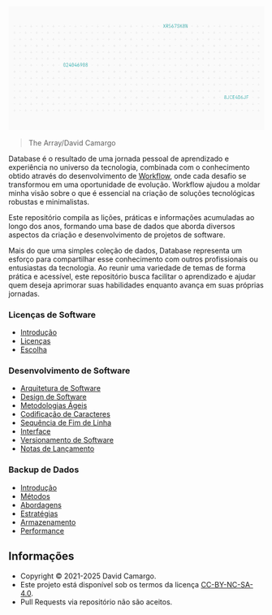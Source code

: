 ![](/Image.png)

> The Array/David Camargo

Database é o resultado de uma jornada pessoal de aprendizado e experiência no universo da tecnologia, combinada com o conhecimento obtido através do desenvolvimento de [Workflow][Workflow], onde cada desafio se transformou em uma oportunidade de evolução. Workflow ajudou a moldar minha visão sobre o que é essencial na criação de soluções tecnológicas robustas e minimalistas.

Este repositório compila as lições, práticas e informações acumuladas ao longo dos anos, formando uma base de dados que aborda diversos aspectos da criação e desenvolvimento de projetos de software.

Mais do que uma simples coleção de dados, Database representa um esforço para compartilhar esse conhecimento com outros profissionais ou entusiastas da tecnologia. Ao reunir uma variedade de temas de forma prática e acessível, este repositório busca facilitar o aprendizado e ajudar quem deseja aprimorar suas habilidades enquanto avança em suas próprias jornadas.

### Licenças de Software
- [Introdução][Introducao1]
- [Licenças][Licencas]
- [Escolha][Escolha]

### Desenvolvimento de Software
- [Arquitetura de Software][Arquitetura de Software]
- [Design de Software][Design de Software]
- [Metodologias Ágeis][Metodologias Ageis]
- [Codificação de Caracteres][Codificacao de Caracteres]
- [Sequência de Fim de Linha][Sequencia de Fim de Linha]
- [Interface][Interface]
- [Versionamento de Software][Versionamento de Software]
- [Notas de Lançamento][Notas de Lancamento]

### Backup de Dados
- [Introdução][Introducao2]
- [Métodos][Metodos]
- [Abordagens][Abordagens]
- [Estratégias][Estrategias]
- [Armazenamento][Armazenamento]
- [Performance][Performance]

## Informações
- Copyright © 2021-2025 David Camargo.
- Este projeto está disponível sob os termos da licença <a href="/License.txt">CC-BY-NC-SA-4.0</a>.
- Pull Requests via repositório não são aceitos.

[Workflow]: https://github.com/2uj1m28ohz/workflow

[Introducao1]: /SoftwareLicenses/Introduction.md
[Licencas]: /SoftwareLicenses/Licenses.md
[Escolha]: /SoftwareLicenses/Choose.md

[Arquitetura de Software]: /SoftwareDevelopment/SoftwareArchitecture.md
[Design de Software]: /SoftwareDevelopment/SoftwareDesign.md
[Metodologias Ageis]: /SoftwareDevelopment/AgileMethodologies.md
[Codificacao de Caracteres]: /SoftwareDevelopment/CharacterEncoding.md
[Sequencia de Fim de Linha]: /SoftwareDevelopment/EndOfLineSequence.md
[Interface]: /SoftwareDevelopment/Interface.md
[Versionamento de Software]: /SoftwareDevelopment/SoftwareVersioning.md
[Notas de Lancamento]: /SoftwareDevelopment/ReleaseNotes.md

[Introducao2]: /DataBackup/Introduction.md
[Metodos]: /DataBackup/Methods.md
[Abordagens]: /DataBackup/Approaches.md
[Estrategias]: /DataBackup/Strategies.md
[Armazenamento]: /DataBackup/Storage.md
[Performance]: /DataBackup/Performance.md